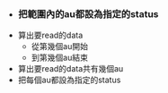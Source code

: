 - ### 把範圍內的au都設為指定的status
- 算出要read的data
	- 從第幾個au開始
	- 到第幾個au結束
- 算出要read的data共有幾個au
- 把每個au都設為指定的status